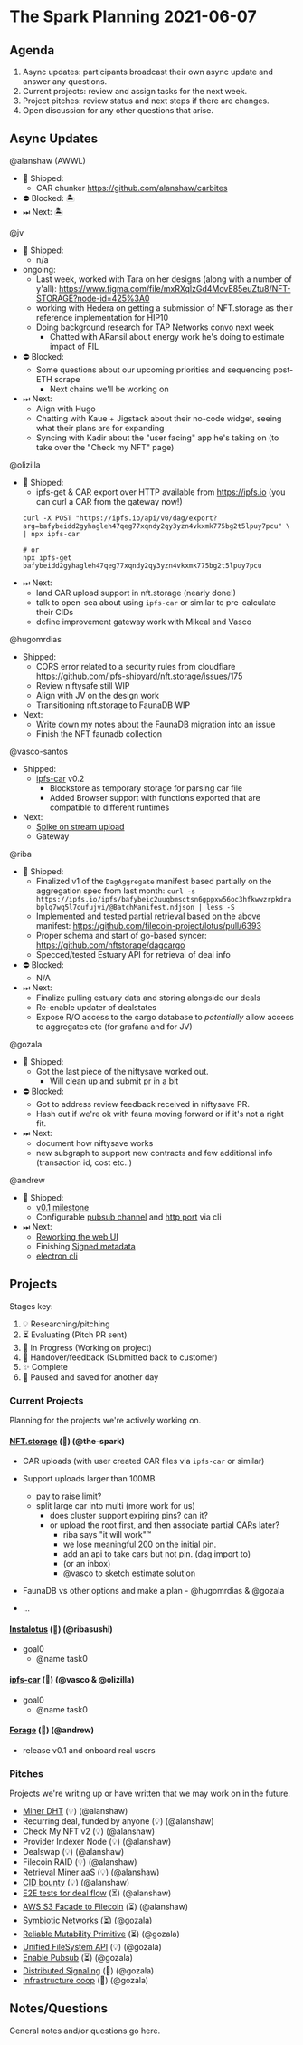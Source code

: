 # The Spark Planning 2021-06-07

## Agenda

1. Async updates: participants broadcast their own async update and answer any questions.
2. Current projects: review and assign tasks for the next week.
3. Project pitches: review status and next steps if there are changes.
4. Open discussion for any other questions that arise.

## Async Updates

@alanshaw (AWWL)
- 🚢 Shipped:
    - CAR chunker https://github.com/alanshaw/carbites
- ⛔️ Blocked: 🏝
- ⏭ Next: 🏝

@jv
- 🚢 Shipped:
    - n/a
- ongoing: 
    - Last week, worked with Tara on her designs (along with a number of y'all): https://www.figma.com/file/mxRXqlzGd4MovE85euZtu8/NFT-STORAGE?node-id=425%3A0
    - working with Hedera on getting a submission of NFT.storage as their reference implementation for HIP10 
    - Doing background research for TAP Networks convo next week
        - Chatted with ARansil about energy work he's doing to estimate impact of FIL
- ⛔️ Blocked:
    - Some questions about our upcoming priorities and sequencing post-ETH scrape
        - Next chains we'll be working on 
- ⏭ Next:
    - Align with Hugo 
    - Chatting with Kaue + Jigstack about their no-code widget, seeing what their plans are for expanding
    - Syncing with Kadir about the "user facing" app he's taking on (to take over the "Check my NFT" page)

@olizilla
- 🚢 Shipped:
    - ipfs-get & CAR export over HTTP available from https://ipfs.io (you can curl a CAR from the gateway now!)
    ```
    curl -X POST "https://ipfs.io/api/v0/dag/export?arg=bafybeidd2gyhagleh47qeg77xqndy2qy3yzn4vkxmk775bg2t5lpuy7pcu" \
    | npx ipfs-car
    
    # or
    npx ipfs-get bafybeidd2gyhagleh47qeg77xqndy2qy3yzn4vkxmk775bg2t5lpuy7pcu
    ```
- ⏭ Next:
    - land CAR upload support in nft.storage (nearly done!)
    - talk to open-sea about using `ipfs-car` or similar to pre-calculate their CIDs
    - define improvement gateway work with Mikeal and Vasco

@hugomrdias 
- Shipped:
    - CORS error related to a security rules from  cloudflare https://github.com/ipfs-shipyard/nft.storage/issues/175
    - Review niftysafe still WIP
    - Align with JV on the design work
    - Transitioning nft.storage to FaunaDB WIP
- Next:
    - Write down my notes about the FaunaDB migration into an issue
    - Finish the NFT faunadb collection 

@vasco-santos
- Shipped:
    - [ipfs-car](https://github.com/vasco-santos/ipfs-car) v0.2
        - Blockstore as temporary storage for parsing car file
        - Added Browser support with functions exported that are compatible to different runtimes
- Next:
    - [Spike on stream upload](https://www.notion.so/protocollabs/Multipart-Upload-Removing-File-Size-Limitation-bb8ced12a62948f7a14ad7fc76edf6cf)
    - Gateway

@riba
- 🚢 Shipped:
    - Finalized v1 of the `DagAggregate` manifest based partially on the aggregation spec from last month: `curl -s https://ipfs.io/ipfs/bafybeic2uuqbmsctsn6gppxw56oc3hfkwwzrpkdrabplq7wq5l7oufujvi/@BatchManifest.ndjson | less -S`
    - Implemented and tested partial retrieval based on the above manifest: https://github.com/filecoin-project/lotus/pull/6393
    - Proper schema and start of go-based syncer: https://github.com/nftstorage/dagcargo 
    - Specced/tested Estuary API for retrieval of deal info 
- ⛔️ Blocked:
    - N/A
- ⏭ Next:
    - Finalize pulling estuary data and storing alongside our deals
    - Re-enable updater of dealstates
    - Expose R/O access to the cargo database to *potentially* allow access to aggregates etc (for grafana and for JV)

@gozala
- 🚢 Shipped:
    - Got the last piece of the niftysave worked out.
        - Will clean up and submit pr in a bit
- ⛔️ Blocked:
    - Got to address review feedback received in niftysave PR.
    - Hash out if we're ok with fauna moving forward or if it's not a right fit.
- ⏭ Next:
    - document how niftysave works
    - new subgraph to support new contracts and few additional info (transaction id, cost etc..)

@andrew
- 🚢 Shipped:
    - [v0.1 milestone](https://github.com/foragepm/forage/milestone/1)
    - Configurable [pubsub channel](https://github.com/foragepm/forage/issues/25) and [http port](https://github.com/foragepm/forage/issues/24) via cli
- ⏭ Next:
    - [Reworking the web UI](https://github.com/foragepm/forage/pull/95)
    - Finishing [Signed metadata](https://github.com/foragepm/forage/issues/82)
    - [electron cli](https://github.com/foragepm/forage/issues/30)

## Projects

Stages key:

1. 💡 Researching/pitching
2. ⏳ Evaluating (Pitch PR sent)
3. 🚜 In Progress (Working on project)
4. 🤝 Handover/feedback (Submitted back to customer)
5. ✨ Complete
6. 💾 Paused and saved for another day

### Current Projects

Planning for the projects we're actively working on.

#### [NFT.storage](https://github.com/protocol/web3-dev-team/pull/99) (🚜) (@the-spark)

* CAR uploads (with user created CAR files via `ipfs-car` or similar)
* Support uploads larger than 100MB
    * pay to raise limit?
    * split large car into multi (more work for us)
        * does cluster support expiring pins? can it?
        * or upload the root first, and then associate partial CARs later?
            * riba says "it will work"™️
            * we lose meaningful 200 on the initial pin.
            * add an api to take cars but not pin. (dag import to)
            * (or an inbox)
            * @vasco to sketch estimate solution

* FaunaDB vs other options and make a plan - @hugomrdias & @gozala
* ...

#### [Instalotus](https://github.com/protocol/web3-dev-team/pull/29) (🤝) (@ribasushi)

* goal0
    * @name task0

#### [ipfs-car](https://github.com/protocol/web3-dev-team/pull/100) (🚜) (@vasco & @olizilla)

* goal0
    * @name task0

#### [Forage](https://github.com/protocol/web3-dev-team/pull/83) (🚜) (@andrew)

* release v0.1 and onboard real users

### Pitches

Projects we're writing up or have written that we may work on in the future.

* [Miner DHT](https://github.com/protocol/web3-dev-team/pull/103) (💡) (@alanshaw)
* Recurring deal, funded by anyone (💡) (@alanshaw)
* Check My NFT v2 (💡) (@alanshaw)
* Provider Indexer Node (💡) (@alanshaw)
* Dealswap (💡) (@alanshaw)
* Filecoin RAID (💡) (@alanshaw)
* [Retrieval Miner aaS](https://github.com/protocol/web3-dev-team/pull/32) (💡) (@alanshaw)
* [CID bounty](https://github.com/protocol/web3-dev-team/pull/33) (💡) (@alanshaw)
* [E2E tests for deal flow](https://github.com/protocol/web3-dev-team/pull/28) (⏳) (@alanshaw)
* [AWS S3 Facade to Filecoin](https://github.com/protocol/web3-dev-team/pull/34) (⏳) (@alanshaw)
* [Symbiotic Networks](https://github.com/protocol/web3-dev-team/pull/18) (⏳) (@gozala)
* [Reliable Mutability Primitive](https://github.com/protocol/web3-dev-team/pull/19) (⏳) (@gozala)
* [Unified FileSystem API](https://github.com/protocol/web3-dev-team/pull/45) (💡) (@gozala)
* [Enable Pubsub](https://github.com/protocol/web3-dev-team/pull/53) (⏳) (@gozala)
* [Distributed Signaling](https://github.com/protocol/web3-dev-team/pull/43) (💾) (@gozala)
* [Infrastructure coop](https://github.com/protocol/web3-dev-team/pull/44) (💾) (@gozala)

## Notes/Questions

General notes and/or questions go here.
